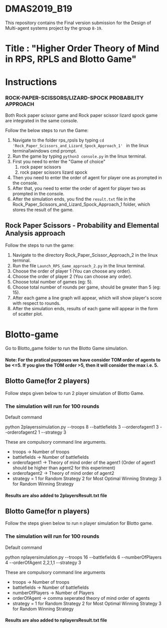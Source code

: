 # DMAS2019_B19
This repository contains the Final version submission for the Design of Multi-agent systems project by the group ``B-19``. 

# Title : "Higher Order Theory of Mind in RPS, RPLS and Blotto Game"

# Instructions 

### ROCK-PAPER-SCISSORS/LIZARD-SPOCK PROBABILITY APPROACH
Both Rock paper scissor game and Rock paper scissor lizard spock game are integrated in the same console.

Follow the below steps to run the Game:

1. Navigate to the folder rps_rpsls by typing ```cd 'Rock_Paper_Scissors_and_Lizard_Spock_Approach_1' ``` in the linux terminal\windows cmd prompt.
2. Run the game by typing ```python3 console.py``` in the linux terminal.
3. First you need to enter the "Game of choice"
    1. rock paper scissors
    2. rock paper scissors lizard spock
4. Then you need to enter the order of agent for player one as prompted in the console.
5. After that, you need to enter the order of agent for player two as prompted in the console.
6. After the simulation ends, you find the ``result.txt`` file in the Rock_Paper_Scissors_and_Lizard_Spock_Approach_1 folder, which stores the result of the game.

## Rock Paper Scissors - Probability and Elemental Analysis approach

Follow the steps to run the game:
1. Navigate to the directory Rock_Paper_Scissor_Approach_2 in the linux terminal.
2. Run the file ```Launch_RPS_Game_approach_2.py``` in the linux terminal.
3. Choose the order of player 1 (You can choose any order).
4. Choose the order of player 2 (You can choose any order).
5. Choose total number of games (eg: 5).
6. Choose total number of rounds per game, should be greater than 5 (eg: 15).
7. After each game a line graph will appear, which will show player's score with respect to rounds.
8. After the simulation ends, results of each game will appear in the form of scatter plot.

# Blotto-game 
  Go to Blotto_game folder to run the Blotto Game simulation.
  #### Note: For the pratical purposes we have consider TOM order of agents to be <=5. If you give the TOM order >5, then it will consider the max i.e. 5.
  ## Blotto Game(for 2 players)
 Follow steps given below to run 2 player simulation of Blotto Game.
### The simulation will run for 100 rounds
   Default command
   
   python 2playerssimulation.py --troops 8 --battlefields 3 --orderofagent1 3 --orderofagent2 1 --strategy 3

These are compulsory command line arguments.
- troops -> Number of troops
- battlefields -> Number of battlefields
- orderofagent1 -> Theory of mind order of the agent1  (Order of agent1 should be higher than agent2 for this experiment)
- orderofagent2 -> Theory of mind order of agent2
- strategy =    1 for Random Strategy
                2 for Most Optimal Winning Strategy
                3 for Random Winning Strategy
#### Results are also added to 2playersResult.txt file                
## Blotto Game(for n players)
Follow the steps given below to run n player simulation for Blotto game.
### The simulation will run for 100 rounds
Default command 

   python nplayersimulation.py --troops 16 --battlefields 6 --numberOfPlayers 4 --orderOfAgent 2,2,1,1  --strategy 3
   
   These are compulsory command line arguments
   - troops -> Number of troops
   - battlefields -> Number of battlefields
   - numberOfPlayers -> Number of Players 
   - orderOfAgent -> comma seperated theory of mind order of agents
   - strategy =    1 for Random Strategy
                   2 for Most Optimal Winning Strategy
                   3 for Random Winning Strategy
#### Results are also added to nplayersResult.txt file                 
   
   



